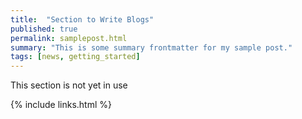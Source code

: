 ```yaml
---
title:  "Section to Write Blogs"
published: true
permalink: samplepost.html
summary: "This is some summary frontmatter for my sample post."
tags: [news, getting_started]
---
```


This section is not yet in use

{% include links.html %}
